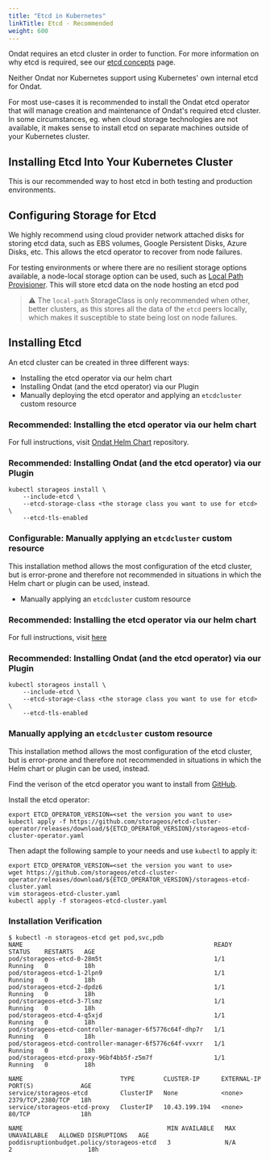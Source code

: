 ```yaml
---
title: "Etcd in Kubernetes"
linkTitle: Etcd - Recommended
weight: 600
---
```


Ondat requires an etcd cluster in order to function. For more information on
why etcd is required, see our [etcd concepts](/docs/concepts/etcd) page.

Neither Ondat nor Kubernetes support using Kubernetes' own internal etcd for Ondat.

For most use-cases it is recommended to install the Ondat etcd operator that
will manage creation and maintenance of Ondat's required etcd cluster. In some
circumstances, eg. when cloud storage technologies are not available,
it makes sense to install etcd on separate machines outside of
your Kubernetes cluster.

## Installing Etcd Into Your Kubernetes Cluster

This is our recommended way to host etcd in both testing and production
environments.

## Configuring Storage for Etcd

We highly recommend using cloud provider network attached disks for storing
etcd data, such as EBS volumes, Google Persistent Disks, Azure Disks, etc. This
allows the etcd operator to recover from node failures.

For testing environments or where there are no resilient storage options available,
a node-local storage option can be used, such as
[Local Path Provisioner](https://github.com/rancher/local-path-provisioner).
This will store etcd data on the node hosting an etcd pod

> ⚠️ The `local-path` StorageClass is only recommended when other, better
> clusters, as this stores all the data of the `etcd` peers locally, which
> makes it susceptible to state being lost on node failures.

## Installing Etcd

An etcd cluster can be created in three different ways:

* Installing the etcd operator via our helm chart
* Installing Ondat (and the etcd operator) via our Plugin
* Manually deploying the etcd operator and applying an `etcdcluster` custom resource

### **Recommended:** Installing the etcd operator via our helm chart

For full instructions, visit [Ondat Helm
Chart](https://github.com/ondat/charts/tree/main/charts/ondat) repository.

### **Recommended:** Installing Ondat (and the etcd operator) via our Plugin

```
kubectl storageos install \
    --include-etcd \
    --etcd-storage-class <the storage class you want to use for etcd> \
    --etcd-tls-enabled
```

### **Configurable:** Manually applying an `etcdcluster` custom resource

This installation method allows the most configuration of the etcd cluster, but
is error-prone and therefore not recommended in situations in which the Helm chart
or plugin can be used, instead.

* Manually applying an `etcdcluster` custom resource

### Recommended: Installing the etcd operator via our helm chart

For full instructions, visit [here](https://github.com/ondat/charts/tree/main/charts/ondat)

### Recommended: Installing Ondat (and the etcd operator) via our Plugin

```
kubectl storageos install \
    --include-etcd \
    --etcd-storage-class <the storage class you want to use for etcd> \
    --etcd-tls-enabled
```

### Manually applying an `etcdcluster` custom resource

This installation method allows the most configuration of the etcd cluster, but
is error-prone and therefore not recommended in situations in which the Helm chart
or plugin can be used, instead.

Find the verison of the etcd operator you want to install from
[GitHub](https://github.com/storageos/etcd-cluster-operator/releases/).

Install the etcd operator:

```
export ETCD_OPERATOR_VERSION=<set the version you want to use>
kubectl apply -f https://github.com/storageos/etcd-cluster-operator/releases/download/${ETCD_OPERATOR_VERSION}/storageos-etcd-cluster-operator.yaml
```

Then adapt the following sample to your needs and use `kubectl` to  apply it:

```
export ETCD_OPERATOR_VERSION=<set the version you want to use>
wget https://github.com/storageos/etcd-cluster-operator/releases/download/${ETCD_OPERATOR_VERSION}/storageos-etcd-cluster.yaml
vim storageos-etcd-cluster.yaml
kubectl apply -f storageos-etcd-cluster.yaml
```

### Installation Verification

```
$ kubectl -n storageos-etcd get pod,svc,pdb
NAME                                                     READY   STATUS    RESTARTS   AGE
pod/storageos-etcd-0-28m5t                               1/1     Running   0          18h
pod/storageos-etcd-1-2lpn9                               1/1     Running   0          18h
pod/storageos-etcd-2-dpdz6                               1/1     Running   0          18h
pod/storageos-etcd-3-7lsmz                               1/1     Running   0          18h
pod/storageos-etcd-4-q5xjd                               1/1     Running   0          18h
pod/storageos-etcd-controller-manager-6f5776c64f-dhp7r   1/1     Running   0          18h
pod/storageos-etcd-controller-manager-6f5776c64f-vvxrr   1/1     Running   0          18h
pod/storageos-etcd-proxy-96bf4bb5f-z5m7f                 1/1     Running   0          18h

NAME                           TYPE        CLUSTER-IP      EXTERNAL-IP   PORT(S)             AGE
service/storageos-etcd         ClusterIP   None            <none>        2379/TCP,2380/TCP   18h
service/storageos-etcd-proxy   ClusterIP   10.43.199.194   <none>        80/TCP              18h

NAME                                        MIN AVAILABLE   MAX UNAVAILABLE   ALLOWED DISRUPTIONS   AGE
poddisruptionbudget.policy/storageos-etcd   3               N/A               2                     18h
```
